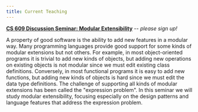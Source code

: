 ```yaml
---
title: Current Teaching
---
```


**[CS 609 Discussion Seminar: Modular Extensibility](/teaching/cs609-su14/)**
 -- *please sign up!*
    
A property of good software is the ability to add new features in a modular
way. Many programming languages provide good support for some kinds of modular
extensions but not others. For example, in most object-oriented programs it is
trivial to add new kinds of objects, but adding new operations on existing
objects is not modular since we must edit existing class definitions.
Conversely, in most functional programs it is easy to add new functions, but
adding new kinds of objects is hard since we must edit the data type
definitions. The challenge of supporting all kinds of modular extensions has
been called the "expression problem". In this seminar we will study modular
extensibility, focusing especially on the design patterns and language features
that address the expression problem.

